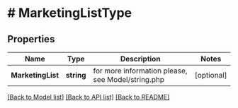 # # MarketingListType


## Properties 


Name | Type | Description | Notes
------------ | ------------- | ------------- | -------------
**MarketingList**| **string** |  for more information please, see Model/string.php  | [optional]


[[Back to Model list]](../../README.md#models) [[Back to API list]](../../README.md#endpoints) [[Back to README]](../../README.md)

